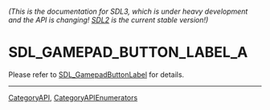 ###### (This is the documentation for SDL3, which is under heavy development and the API is changing! [SDL2](https://wiki.libsdl.org/SDL2/) is the current stable version!)
# SDL_GAMEPAD_BUTTON_LABEL_A

Please refer to [SDL_GamepadButtonLabel](SDL_GamepadButtonLabel) for details.

----
[CategoryAPI](CategoryAPI), [CategoryAPIEnumerators](CategoryAPIEnumerators)

